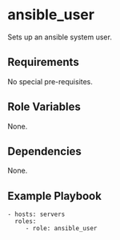 # ansible_user #

Sets up an ansible system user.

Requirements
------------

No special pre-requisites.

Role Variables
--------------

None.

Dependencies
------------

None.

Example Playbook
----------------

    - hosts: servers
      roles:
         - role: ansible_user

